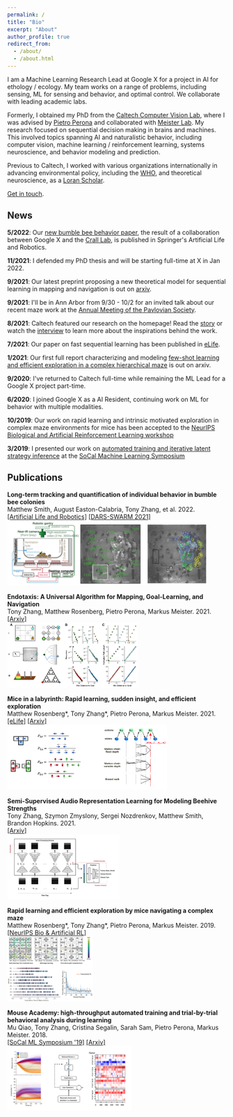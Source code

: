 ```yaml
---
permalink: /
title: "Bio"
excerpt: "About"
author_profile: true
redirect_from: 
  - /about/
  - /about.html
---
```


I am a Machine Learning Research Lead at Google X for a project in AI for ethology / ecology. My team works on a range of problems, including sensing, ML for sensing and behavior, and optimal control. We collaborate with leading academic labs.

Formerly, I obtained my PhD from the [Caltech Computer Vision Lab](http://www.vision.caltech.edu), where I was advised by [Pietro Perona](https://en.wikipedia.org/wiki/Pietro_Perona) and collaborated with [Meister Lab](https://meisterlab.caltech.edu). My research focused on sequential decision making in brains and machines. This involved topics spanning AI and naturalistic behavior, including computer vision, machine learning / reinforcement learning, systems neuroscience, and behavior modeling and prediction.

Previous to Caltech, I worked with various organizations internationally in advancing environmental policy, including the [WHO](https://www.who.int), and theoretical neuroscience, as a [Loran Scholar](https://loranscholar.ca).

[Get in touch](mailto:tonyzhang25@hotmail.com).


## News

**5/2022**:  Our [new bumble bee behavior paper](https://link.springer.com/article/10.1007/s10015-022-00762-x), the result of a collaboration between Google X and the [Crall Lab](https://www.crall-lab.com/), is published in Springer's Artificial Life and Robotics.

**11/2021**:  I defended my PhD thesis and will be starting full-time at X in Jan 2022.

**9/2021**:  Our latest preprint proposing a new theoretical model for sequential learning in mapping and navigation is out on [arxiv](https://www.biorxiv.org/content/10.1101/2021.09.24.461751v1).

**9/2021**:  I'll be in Ann Arbor from 9/30 - 10/2 for an invited talk about our recent maze work at the [Annual Meeting of the Pavlovian Society](https://pavlovian2021.org).

**8/2021**:  Caltech featured our research on the homepage! Read the [story](https://www.caltech.edu/about/news/mice-can-learn-much-faster-than-previously-thought) or watch the [interview](https://www.youtube.com/watch?v=RqoCTb2_6oM) to learn more about the inspirations behind the work.

**7/2021**:  Our paper on fast sequential learning has been published in [eLife](https://elifesciences.org/articles/66175).

**1/2021**:  Our first full report characterizing and modeling [few-shot learning and efficient exploration in a complex hierarchical maze](https://www.biorxiv.org/content/10.1101/2021.01.14.426746v1) is out on arxiv.

**9/2020**: I've returned to Caltech full-time while remaining the ML Lead for a Google X project part-time.

**6/2020**: I joined Google X as a AI Resident, continuing work on ML for behavior with multiple modalities.

**10/2019**: Our work on rapid learning and intrinsic motivated exploration in complex maze environments for mice has been accepted to the [NeurIPS Biological and Artificial Reinforcement Learning workshop](https://sites.google.com/view/biologicalandartificialrl)

**3/2019**: I presented our work on [automated training and iterative latent strategy inference](https://www.biorxiv.org/content/10.1101/467878v1) at the [SoCal Machine Learning Symposium](https://sites.google.com/view/socalml2019)


## Publications

**Long-term tracking and quantification of individual behavior in bumble bee colonies**  
Matthew Smith, August Easton-Calabria, Tony Zhang, et al. 2022.  
[[Artificial Life and Robotics]](https://link.springer.com/article/10.1007/s10015-022-00762-x) [[DARS-SWARM 2021]](https://www.swarm-systems.org/dars-swarm2021)  
<img src="/images/bumblebee.png"  width="459"  height="150">

**Endotaxis: A Universal Algorithm for Mapping, Goal-Learning, and Navigation**  
Tony Zhang, Matthew Rosenberg, Pietro Perona, Markus Meister. 2021.  
[[Arxiv]](https://www.biorxiv.org/content/10.1101/2021.09.24.461751v1)  
<img src="/images/endotaxis.png"  width="300"  height="150">

**Mice in a labyrinth: Rapid learning, sudden insight, and efficient exploration**  
Matthew  Rosenberg\*, Tony Zhang\*, Pietro Perona, Markus Meister. 2021.  
[[eLife]](https://elifesciences.org/articles/66175) [[Arxiv]](https://www.biorxiv.org/content/10.1101/2021.01.14.426746v1)  
<img src="/images/maze_models.png"  width="367"  height="150">

**Semi-Supervised Audio Representation Learning for Modeling Beehive Strengths**  
Tony Zhang, Szymon Zmyslony, Sergei Nozdrenkov, Matthew Smith, Brandon Hopkins. 2021.  
[[Arxiv]](https://arxiv.org/abs/2105.10536)  
<img src="/images/bee.png"  width="258"  height="150">

**Rapid learning and efficient exploration by mice navigating a complex maze**  
Matthew  Rosenberg\*, Tony Zhang\*, Pietro Perona, Markus Meister. 2019.  
[[NeurIPS Bio & Artificial RL]](https://sites.google.com/view/biologicalandartificialrl/home?authuser=0)  
<img src="/images/neurips.png"  width="197"  height="150">

**Mouse Academy: high-throughput automated training and trial-by-trial behavioral analysis during learning**  
Mu Qiao, Tony Zhang, Cristina Segalin, Sarah Sam, Pietro Perona, Markus Meister. 2018.  
[[SoCal ML Symposium '19]](https://sites.google.com/view/socalml2019)  [[Arxiv]](https://www.biorxiv.org/content/10.1101/467878v1)  
<img src="/images/mouse_academy.png"  width="286"  height="150">
